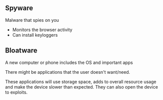 ## Spyware

Malware that spies on you

- Monitors the browser activity
- Can install keyloggers

## Bloatware

A new computer or phone includes the OS and important apps

There might be applications that the user doesn't want/need. 

These applications will use storage space, adds to overall resource usage and make the device slower than expected. They can also open the device to exploits.
